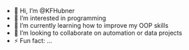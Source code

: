 - 👋 Hi, I’m @KFHubner
- 👀 I’m interested in programming
- 🌱 I’m currently learning how to improve my OOP skills
- 💞️ I’m looking to collaborate on automation or data projects
- ⚡ Fun fact: ...

<!---
KFHubner/KFHubner is a ✨ special ✨ repository because its `README.md` (this file) appears on your GitHub profile.
You can click the Preview link to take a look at your changes.
--->
